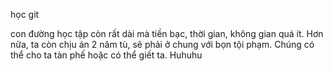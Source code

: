 học git

con đường học tập còn rất dài mà tiền bạc, thời gian, không gian quá ít. Hơn nữa, ta còn chịu án 2 năm tù, sẽ phải ở chung với bọn tội phạm. Chúng có thể cho ta tàn phế hoặc có thể giết ta. Huhuhu
